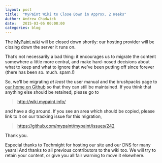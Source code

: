 ```yaml
---
layout: post
title:  "MyPaint Wiki to Close Down in Approx. 2 Weeks"
Author: Andrew Chadwick
date:   2015-03-06 00:00:00
categories: blog
---
```


The [MyPaint wiki](http://wiki.mypaint.info/) will be closed down
shortly: our hosting provider will be closing down the server it runs
on.

That’s not necessarily a bad thing: it encourages us to migrate the
content somewhere a little more central, and make hard-nosed decisions
about what to keep and what to ignore that we’ve been putting off since
forever (there has been so. much. spam.!)

So, we’ll be migrating *at least* the user manual and the brushpacks
page to [our home on Github](https://github.com/mypaint/mypaint) so that
they can still be maintained. If you think that anything else should be
retained, please go to

> <http://wiki.mypaint.info/>

and have a dig around. If you see an area which should be copied, please
link to it on our tracking issue for this migration,

> <https://github.com/mypaint/mypaint/issues/242>

Thank you.

Especial thanks to Techmight for hosting our site and our DNS for many
years! And thanks to all previous contributors to the wiki too. We will
try to retain your content, or give you all fair warning to move it
elsewhere.

